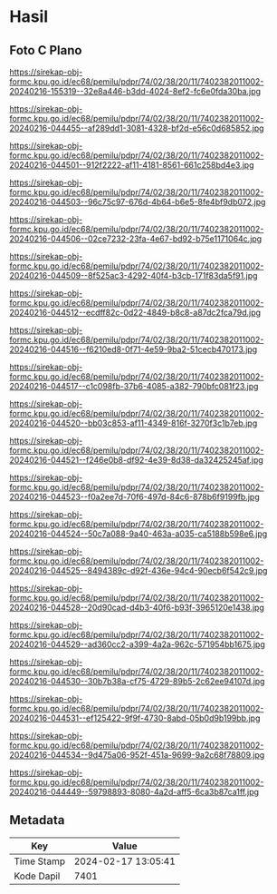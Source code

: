 # Hasil

## Foto C Plano

https://sirekap-obj-formc.kpu.go.id/ec68/pemilu/pdpr/74/02/38/20/11/7402382011002-20240216-155319--32e8a446-b3dd-4024-8ef2-fc6e0fda30ba.jpg

https://sirekap-obj-formc.kpu.go.id/ec68/pemilu/pdpr/74/02/38/20/11/7402382011002-20240216-044455--af289dd1-3081-4328-bf2d-e56c0d685852.jpg

https://sirekap-obj-formc.kpu.go.id/ec68/pemilu/pdpr/74/02/38/20/11/7402382011002-20240216-044501--912f2222-af11-4181-8561-661c258bd4e3.jpg

https://sirekap-obj-formc.kpu.go.id/ec68/pemilu/pdpr/74/02/38/20/11/7402382011002-20240216-044503--96c75c97-676d-4b64-b6e5-8fe4bf9db072.jpg

https://sirekap-obj-formc.kpu.go.id/ec68/pemilu/pdpr/74/02/38/20/11/7402382011002-20240216-044506--02ce7232-23fa-4e67-bd92-b75e1171064c.jpg

https://sirekap-obj-formc.kpu.go.id/ec68/pemilu/pdpr/74/02/38/20/11/7402382011002-20240216-044509--8f525ac3-4292-40f4-b3cb-171f83da5f91.jpg

https://sirekap-obj-formc.kpu.go.id/ec68/pemilu/pdpr/74/02/38/20/11/7402382011002-20240216-044512--ecdff82c-0d22-4849-b8c8-a87dc2fca79d.jpg

https://sirekap-obj-formc.kpu.go.id/ec68/pemilu/pdpr/74/02/38/20/11/7402382011002-20240216-044516--f6210ed8-0f71-4e59-9ba2-51cecb470173.jpg

https://sirekap-obj-formc.kpu.go.id/ec68/pemilu/pdpr/74/02/38/20/11/7402382011002-20240216-044517--c1c098fb-37b6-4085-a382-790bfc081f23.jpg

https://sirekap-obj-formc.kpu.go.id/ec68/pemilu/pdpr/74/02/38/20/11/7402382011002-20240216-044520--bb03c853-af11-4349-816f-3270f3c1b7eb.jpg

https://sirekap-obj-formc.kpu.go.id/ec68/pemilu/pdpr/74/02/38/20/11/7402382011002-20240216-044521--f246e0b8-df92-4e39-8d38-da32425245af.jpg

https://sirekap-obj-formc.kpu.go.id/ec68/pemilu/pdpr/74/02/38/20/11/7402382011002-20240216-044523--f0a2ee7d-70f6-497d-84c6-878b6f9199fb.jpg

https://sirekap-obj-formc.kpu.go.id/ec68/pemilu/pdpr/74/02/38/20/11/7402382011002-20240216-044524--50c7a088-9a40-463a-a035-ca5188b598e6.jpg

https://sirekap-obj-formc.kpu.go.id/ec68/pemilu/pdpr/74/02/38/20/11/7402382011002-20240216-044525--8494389c-d92f-436e-94c4-90ecb6f542c9.jpg

https://sirekap-obj-formc.kpu.go.id/ec68/pemilu/pdpr/74/02/38/20/11/7402382011002-20240216-044528--20d90cad-d4b3-40f6-b93f-3965120e1438.jpg

https://sirekap-obj-formc.kpu.go.id/ec68/pemilu/pdpr/74/02/38/20/11/7402382011002-20240216-044529--ad360cc2-a399-4a2a-962c-571954bb1675.jpg

https://sirekap-obj-formc.kpu.go.id/ec68/pemilu/pdpr/74/02/38/20/11/7402382011002-20240216-044530--30b7b38a-cf75-4729-89b5-2c62ee94107d.jpg

https://sirekap-obj-formc.kpu.go.id/ec68/pemilu/pdpr/74/02/38/20/11/7402382011002-20240216-044531--ef125422-9f9f-4730-8abd-05b0d9b199bb.jpg

https://sirekap-obj-formc.kpu.go.id/ec68/pemilu/pdpr/74/02/38/20/11/7402382011002-20240216-044534--9d475a06-952f-451a-9699-9a2c68f78809.jpg

https://sirekap-obj-formc.kpu.go.id/ec68/pemilu/pdpr/74/02/38/20/11/7402382011002-20240216-044449--59798893-8080-4a2d-aff5-6ca3b87ca1ff.jpg


## Metadata

| Key        | Value               |
| ---------- | ------------------- |
| Time Stamp | 2024-02-17 13:05:41 |
| Kode Dapil | 7401                |




